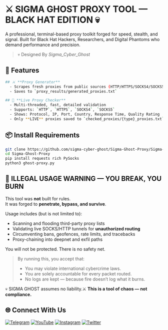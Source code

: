 # ⚔️ SIGMA GHOST PROXY TOOL — BLACK HAT EDITION 💀

A professional, terminal-based proxy toolkit forged for speed, stealth, and signal. Built for Black Hat Hackers, Researchers, and Digital Phantoms who demand performance and precision. 

> 💀 Designed By *Sigma_Cyber_Ghost*

## 🚀 Features
```bash
## ⚔️ **Proxy Generator**
  - Scrapes fresh proxies from public sources (HTTP/HTTPS/SOCKS4/SOCKS5)
  - Saves to `proxy_results/generated_proxies.txt`
```

```bash
## 🔎 **Live Proxy Checker**
  - Multi-threaded, fast, detailed validation
  - Supports: `HTTP`, `HTTPS`, `SOCKS4`, `SOCKS5`
  - Shows: Protocol, IP, Port, Country, Response Time, Quality Rating
  - Only **LIVE** proxies saved to `checked_proxies/{type}_proxies.txt`
```

## 📦 Install Requirements

```bash
git clone https://github.com/sigma-cyber-ghost/Sigma-Ghost-Proxy/Sigma-Ghost-Proxy.git
cd Sigma-Ghost-Proxy
pip install requests rich PySocks 
python3 ghost-proxy.py
```

## 🛑 ILLEGAL USAGE WARNING — YOU BREAK, YOU BURN

This tool was **not** built for rules.  
It was forged to **penetrate, bypass, and survive**.

Usage includes (but is not limited to):
- Scanning and flooding third-party proxy lists
- Validating live SOCKS/HTTP tunnels for **unauthorized routing**
- Circumventing bans, geofences, rate limits, and tracebacks
- Proxy-chaining into deepnet and exfil paths

You will not be protected. There is no safety net.

> By running this, you accept that:
> - You may violate international cybercrime laws.
> - You are solely accountable for every packet routed.
> - No logs are kept — because fire doesn’t log what it burns.

💀 SIGMA GHOST assumes no liability.⚔️ 
**This is a tool of chaos — not compliance.**

## 🌐 Connect With Us

[![Telegram](https://img.shields.io/badge/Telegram-Sigma_Ghost-blue?logo=telegram)](https://t.me/Sigma_Cyber_Ghost)  [![YouTube](https://img.shields.io/badge/YouTube-Sigma_Ghost-red?logo=youtube)](https://www.youtube.com/@sigma_ghost_hacking)  [![Instagram](https://img.shields.io/badge/Instagram-Safder_Khan-purple?logo=instagram)](https://www.instagram.com/safderkhan0800_/)  [![Twitter](https://img.shields.io/badge/Twitter-@safderkhan0800_-1DA1F2?logo=twitter)](https://twitter.com/safderkhan0800_)


